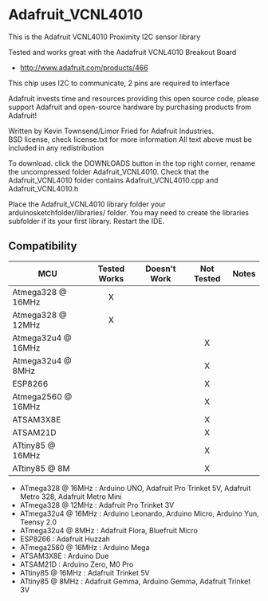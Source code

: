 Adafruit_VCNL4010
================

This is the Adafruit VCNL4010 Proximity I2C sensor library

Tested and works great with the Aadafruit VCNL4010 Breakout Board 
  * http://www.adafruit.com/products/466

This chip uses I2C to communicate, 2 pins are required to interface

Adafruit invests time and resources providing this open source code, 
please support Adafruit and open-source hardware by purchasing 
products from Adafruit!

Written by Kevin Townsend/Limor Fried for Adafruit Industries.  
BSD license, check license.txt for more information
All text above must be included in any redistribution

To download. click the DOWNLOADS button in the top right corner, rename the uncompressed folder Adafruit_VCNL4010. Check that the Adafruit_VCNL4010 folder contains Adafruit_VCNL4010.cpp and Adafruit_VCNL4010.h

Place the Adafruit_VCNL4010 library folder your arduinosketchfolder/libraries/ folder. You may need to create the libraries subfolder if its your first library. Restart the IDE.
<!-- START COMPATIBILITY TABLE -->

## Compatibility

MCU               | Tested Works | Doesn't Work | Not Tested  | Notes
----------------- | :----------: | :----------: | :---------: | -----
Atmega328 @ 16MHz |      X       |             |            | 
Atmega328 @ 12MHz |      X       |             |            | 
Atmega32u4 @ 16MHz |             |             |     X       | 
Atmega32u4 @ 8MHz |             |             |     X       | 
ESP8266           |             |             |     X       | 
Atmega2560 @ 16MHz |             |             |     X       | 
ATSAM3X8E         |             |             |     X       | 
ATSAM21D          |             |             |     X       | 
ATtiny85 @ 16MHz  |             |             |     X       | 
ATtiny85 @ 8M     |             |             |     X       | 

  * ATmega328 @ 16MHz : Arduino UNO, Adafruit Pro Trinket 5V, Adafruit Metro 328, Adafruit Metro Mini
  * ATmega328 @ 12MHz : Adafruit Pro Trinket 3V
  * ATmega32u4 @ 16MHz : Arduino Leonardo, Arduino Micro, Arduino Yun, Teensy 2.0
  * ATmega32u4 @ 8MHz : Adafruit Flora, Bluefruit Micro
  * ESP8266 : Adafruit Huzzah
  * ATmega2560 @ 16MHz : Arduino Mega
  * ATSAM3X8E : Arduino Due
  * ATSAM21D : Arduino Zero, M0 Pro
  * ATtiny85 @ 16MHz : Adafruit Trinket 5V
  * ATtiny85 @ 8MHz : Adafruit Gemma, Arduino Gemma, Adafruit Trinket 3V

<!-- END COMPATIBILITY TABLE -->
